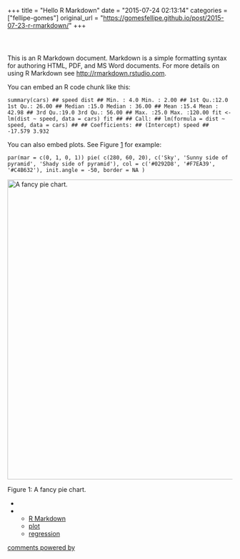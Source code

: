 +++
title = "Hello R Markdown"
date = "2015-07-24 02:13:14"
categories = ["fellipe-gomes"]
original_url = "https://gomesfellipe.github.io/post/2015-07-23-r-rmarkdown/"
+++

<p id="main">
<article class="post">
<header>
</header>
<p>
This is an R Markdown document. Markdown is a simple formatting syntax
for authoring HTML, PDF, and MS Word documents. For more details on
using R Markdown see
<a href="http://rmarkdown.rstudio.com/" class="uri">http://rmarkdown.rstudio.com</a>.
</p>
<p>
You can embed an R code chunk like this:
</p>
<pre class="r"><code>summary(cars) ## speed dist ## Min. : 4.0 Min. : 2.00 ## 1st Qu.:12.0 1st Qu.: 26.00 ## Median :15.0 Median : 36.00 ## Mean :15.4 Mean : 42.98 ## 3rd Qu.:19.0 3rd Qu.: 56.00 ## Max. :25.0 Max. :120.00 fit &lt;- lm(dist ~ speed, data = cars) fit ## ## Call: ## lm(formula = dist ~ speed, data = cars) ## ## Coefficients: ## (Intercept) speed ## -17.579 3.932</code></pre>

<p>
You can also embed plots. See Figure
<a href="https://gomesfellipe.github.io/post/2015-07-23-r-rmarkdown/#fig:pie">1</a>
for example:
</p>
<pre class="r"><code>par(mar = c(0, 1, 0, 1)) pie( c(280, 60, 20), c(&apos;Sky&apos;, &apos;Sunny side of pyramid&apos;, &apos;Shady side of pyramid&apos;), col = c(&apos;#0292D8&apos;, &apos;#F7EA39&apos;, &apos;#C4B632&apos;), init.angle = -50, border = NA )</code></pre>
<span id="fig:pie"></span>
<img src="https://gomesfellipe.github.io/post/2015-07-23-r-rmarkdown_files/figure-html/pie-1.png" alt="A fancy pie chart." width="672">
<p class="caption">
Figure 1: A fancy pie chart.
</p>

<footer>
<ul class="stats">
<li class="categories">
</li>
<li class="tags">
<ul>
<i class="fa fa-tags"></i>
<li>
<a class="article-category-link" href="https://gomesfellipe.github.io/tags/r-markdown">R
Markdown</a>
</li>
<li>
<a class="article-category-link" href="https://gomesfellipe.github.io/tags/plot">plot</a>
</li>
<li>
<a class="article-category-link" href="https://gomesfellipe.github.io/tags/regression">regression</a>
</li>
</ul>
</li>
</ul>
</footer>
</article>
<article class="post">
<a href="https://disqus.com/" class="dsq-brlink">comments powered by
</a>
</article>
</p>

